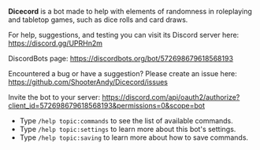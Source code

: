 **Dicecord** is a bot made to help with elements of randomness in roleplaying and tabletop games, such as dice rolls and card draws.

For help, suggestions, and testing you can visit its Discord server here: https://discord.gg/UPRHn2m

DiscordBots page: https://discordbots.org/bot/572698679618568193

Encountered a bug or have a suggestion? Please create an issue here: https://github.com/ShooterAndy/Dicecord/issues

Invite the bot to your server: https://discord.com/api/oauth2/authorize?client_id=572698679618568193&permissions=0&scope=bot

* Type `/help topic:commands` to see the list of available commands.
* Type `/help topic:settings` to learn more about this bot's settings.
* Type `/help topic:saving` to learn more about how to save commands.